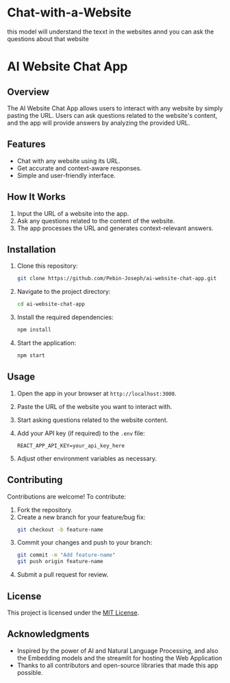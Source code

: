# Chat-with-a-Website
this model will understand the texxt in the websites annd you can ask the questions about that website

# AI Website Chat App

## Overview

The AI Website Chat App allows users to interact with any website by simply pasting the URL. Users can ask questions related to the website's content, and the app will provide answers by analyzing the provided URL.

## Features

- Chat with any website using its URL.
- Get accurate and context-aware responses.
- Simple and user-friendly interface.

## How It Works

1. Input the URL of a website into the app.
2. Ask any questions related to the content of the website.
3. The app processes the URL and generates context-relevant answers.

## Installation

1. Clone this repository:
   ```bash
   git clone https://github.com/Pebin-Joseph/ai-website-chat-app.git
   ```

2. Navigate to the project directory:
   ```bash
   cd ai-website-chat-app
   ```

3. Install the required dependencies:
   ```bash
   npm install
   ```

4. Start the application:
   ```bash
   npm start
   ```

## Usage

1. Open the app in your browser at `http://localhost:3000`.
2. Paste the URL of the website you want to interact with.
3. Start asking questions related to the website content.



1. Add your API key (if required) to the `.env` file:
   ```env
   REACT_APP_API_KEY=your_api_key_here
   ```

2. Adjust other environment variables as necessary.

## Contributing

Contributions are welcome! To contribute:

1. Fork the repository.
2. Create a new branch for your feature/bug fix:
   ```bash
   git checkout -b feature-name
   ```
3. Commit your changes and push to your branch:
   ```bash
   git commit -m "Add feature-name"
   git push origin feature-name
   ```
4. Submit a pull request for review.

## License

This project is licensed under the [MIT License](LICENSE).

## Acknowledgments

- Inspired by the power of AI and Natural Language Processing, and also the Embedding models and the streamlit for hosting the Web Application
- Thanks to all contributors and open-source libraries that made this app possible.


